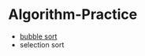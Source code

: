 # Algorithm-Practice

* [bubble sort](https://github.com/CharlesChou03/Algorithm-Practice/blob/main/Sort/bubble_sort.py)
* selection sort
